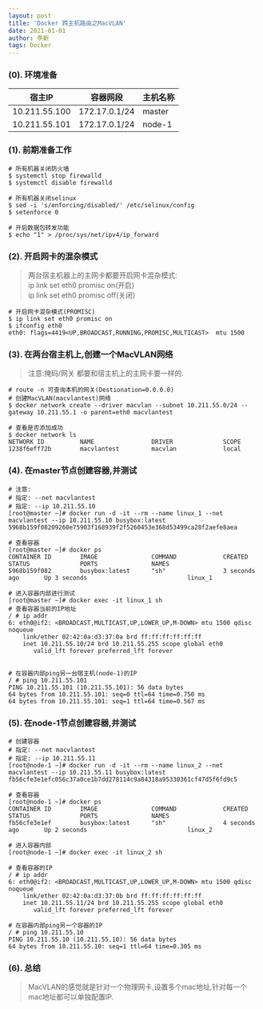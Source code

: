 ```yaml
---
layout: post
title: 'Docker 跨主机路由之MacVLAN'
date: 2021-01-01
author: 李新
tags: Docker
---
```


### (0). 环境准备

|  宿主IP         | 容器网段       | 主机名称     |
|  ----          | ----          |   ----      |
| 10.211.55.100  | 172.17.0.1/24 |  master     |
| 10.211.55.101  | 172.17.0.1/24 |  node-1     |


### (1). 前期准备工作
```
# 所有机器关闭防火墙
$ systemctl stop firewalld
$ systemctl disable firewalld

# 所有机器关闭selinux
$ sed -i 's/enforcing/disabled/' /etc/selinux/config 
$ setenforce 0

# 开启数据包转发功能
$ echo "1" > /proc/sys/net/ipv4/ip_forward
```

### (2). 开启网卡的混杂模式
> 两台宿主机器上的主网卡都要开启网卡混杂模式:    
> ip link set eth0 promisc on(开启)     
> ip link set eth0 promisc off(关闭)    

```
# 开启网卡混杂模式(PROMISC)
$ ip link set eth0 promisc on
$ ifconfig eth0
eth0: flags=4419<UP,BROADCAST,RUNNING,PROMISC,MULTICAST>  mtu 1500
```
### (3). 在两台宿主机上,创建一个MacVLAN网络
> 注意:掩码/网关 都要和宿主机上的主网卡要一样的.   

```
# route -n 可查询本机的网关(Destionation=0.0.0.0)
# 创建MacVLAN(macvlantest)网络
$ docker network create --driver macvlan --subnet 10.211.55.0/24 --gateway 10.211.55.1 -o parent=eth0 macvlantest

# 查看是否添加成功
$ docker network ls
NETWORK ID          NAME                DRIVER              SCOPE
1238f6eff72b        macvlantest         macvlan             local
```
### (4). 在master节点创建容器,并测试
```
# 注意:
# 指定: --net macvlantest
# 指定: --ip 10.211.55.10
[root@master ~]# docker run -d -it --rm --name linux_1 --net macvlantest --ip 10.211.55.10 busybox:latest
5968b159f08209260e75903f168939f2f5260453e368d53499ca28f2aefe8aea

# 查看容器
[root@master ~]# docker ps
CONTAINER ID        IMAGE               COMMAND             CREATED             STATUS              PORTS               NAMES
5968b159f082        busybox:latest      "sh"                3 seconds ago       Up 3 seconds                            linux_1

# 进入容器内部进行测试
[root@master ~]# docker exec -it linux_1 sh
# 查看容器当前的IP地址
/ # ip addr
6: eth0@if2: <BROADCAST,MULTICAST,UP,LOWER_UP,M-DOWN> mtu 1500 qdisc noqueue
    link/ether 02:42:0a:d3:37:0a brd ff:ff:ff:ff:ff:ff
    inet 10.211.55.10/24 brd 10.211.55.255 scope global eth0
       valid_lft forever preferred_lft forever


# 在容器内部ping另一台宿主机(node-1)的IP
/ # ping 10.211.55.101
PING 10.211.55.101 (10.211.55.101): 56 data bytes
64 bytes from 10.211.55.101: seq=0 ttl=64 time=0.750 ms
64 bytes from 10.211.55.101: seq=1 ttl=64 time=0.567 ms
```
### (5). 在node-1节点创建容器,并测试
```
# 创建容器
# 指定: --net macvlantest
# 指定: --ip 10.211.55.11
[root@node-1 ~]# docker run -d -it --rm --name linux_2 --net macvlantest --ip 10.211.55.11 busybox:latest
fb56cfe3e1efc056c37a0ce1b7dd278114c9a84318a95330361cf47d5f6fd9c5

# 查看容器
[root@node-1 ~]# docker ps
CONTAINER ID        IMAGE               COMMAND             CREATED             STATUS              PORTS               NAMES
fb56cfe3e1ef        busybox:latest      "sh"                4 seconds ago       Up 2 seconds                            linux_2

# 进入容器内部
[root@node-1 ~]# docker exec -it linux_2 sh

# 查看容器的IP
/ # ip addr
6: eth0@if2: <BROADCAST,MULTICAST,UP,LOWER_UP,M-DOWN> mtu 1500 qdisc noqueue
    link/ether 02:42:0a:d3:37:0b brd ff:ff:ff:ff:ff:ff
    inet 10.211.55.11/24 brd 10.211.55.255 scope global eth0
       valid_lft forever preferred_lft forever

# 在容器内部ping另一个容器的IP
/ # ping 10.211.55.10
PING 10.211.55.10 (10.211.55.10): 56 data bytes
64 bytes from 10.211.55.10: seq=1 ttl=64 time=0.305 ms
```
### (6). 总结
> MacVLAN的感觉就是针对一个物理网卡,设置多个mac地址,针对每一个mac地址都可以单独配置IP. 
